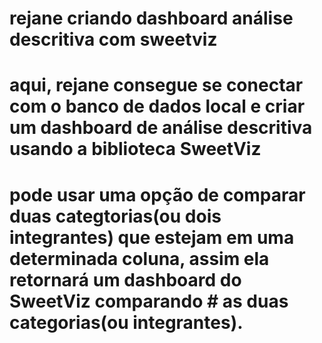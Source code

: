 # rejane criando dashboard análise descritiva com sweetviz
# aqui, rejane consegue se conectar com o banco de dados local e criar um dashboard de análise descritiva usando a biblioteca SweetViz
# pode usar uma opção de comparar  duas categtorias(ou dois integrantes) que estejam em uma determinada coluna, assim ela retornará um dashboard do SweetViz comparando    # as duas categorias(ou integrantes).
